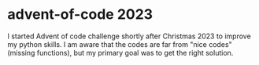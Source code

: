 # advent-of-code 2023
I started Advent of code challenge shortly after Christmas 2023 to improve my python skills. 
I am aware that the codes are far from "nice codes" (missing functions), 
but my primary goal was to get the right solution.
